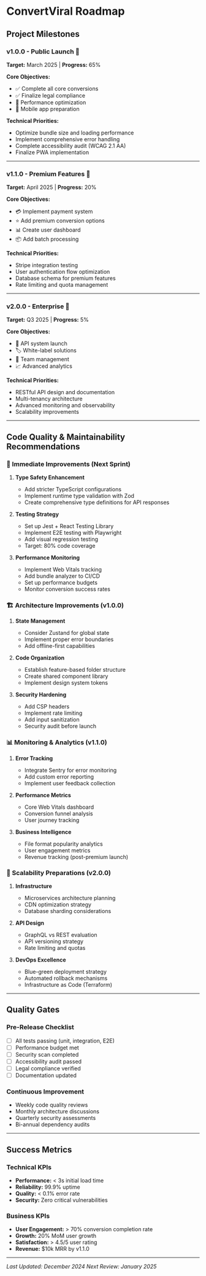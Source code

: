 # ConvertViral Roadmap

## Project Milestones

### v1.0.0 - Public Launch 🚀
**Target:** March 2025 | **Progress:** 65%

**Core Objectives:**
- ✅ Complete all core conversions
- ✅ Finalize legal compliance
- 🔄 Performance optimization
- 📱 Mobile app preparation

**Technical Priorities:**
- Optimize bundle size and loading performance
- Implement comprehensive error handling
- Complete accessibility audit (WCAG 2.1 AA)
- Finalize PWA implementation

---

### v1.1.0 - Premium Features 💎
**Target:** April 2025 | **Progress:** 20%

**Core Objectives:**
- 💳 Implement payment system
- ⭐ Add premium conversion options
- 📊 Create user dashboard
- 📦 Add batch processing

**Technical Priorities:**
- Stripe integration testing
- User authentication flow optimization
- Database schema for premium features
- Rate limiting and quota management

---

### v2.0.0 - Enterprise 🏢
**Target:** Q3 2025 | **Progress:** 5%

**Core Objectives:**
- 🔌 API system launch
- 🏷️ White-label solutions
- 👥 Team management
- 📈 Advanced analytics

**Technical Priorities:**
- RESTful API design and documentation
- Multi-tenancy architecture
- Advanced monitoring and observability
- Scalability improvements

---

## Code Quality & Maintainability Recommendations

### 🔧 Immediate Improvements (Next Sprint)

1. **Type Safety Enhancement**
   - Add stricter TypeScript configurations
   - Implement runtime type validation with Zod
   - Create comprehensive type definitions for API responses

2. **Testing Strategy**
   - Set up Jest + React Testing Library
   - Implement E2E testing with Playwright
   - Add visual regression testing
   - Target: 80% code coverage

3. **Performance Monitoring**
   - Implement Web Vitals tracking
   - Add bundle analyzer to CI/CD
   - Set up performance budgets
   - Monitor conversion success rates

### 🏗️ Architecture Improvements (v1.0.0)

1. **State Management**
   - Consider Zustand for global state
   - Implement proper error boundaries
   - Add offline-first capabilities

2. **Code Organization**
   - Establish feature-based folder structure
   - Create shared component library
   - Implement design system tokens

3. **Security Hardening**
   - Add CSP headers
   - Implement rate limiting
   - Add input sanitization
   - Security audit before launch

### 📊 Monitoring & Analytics (v1.1.0)

1. **Error Tracking**
   - Integrate Sentry for error monitoring
   - Add custom error reporting
   - Implement user feedback collection

2. **Performance Metrics**
   - Core Web Vitals dashboard
   - Conversion funnel analysis
   - User journey tracking

3. **Business Intelligence**
   - File format popularity analytics
   - User engagement metrics
   - Revenue tracking (post-premium launch)

### 🚀 Scalability Preparations (v2.0.0)

1. **Infrastructure**
   - Microservices architecture planning
   - CDN optimization strategy
   - Database sharding considerations

2. **API Design**
   - GraphQL vs REST evaluation
   - API versioning strategy
   - Rate limiting and quotas

3. **DevOps Excellence**
   - Blue-green deployment strategy
   - Automated rollback mechanisms
   - Infrastructure as Code (Terraform)

---

## Quality Gates

### Pre-Release Checklist
- [ ] All tests passing (unit, integration, E2E)
- [ ] Performance budget met
- [ ] Security scan completed
- [ ] Accessibility audit passed
- [ ] Legal compliance verified
- [ ] Documentation updated

### Continuous Improvement
- Weekly code quality reviews
- Monthly architecture discussions
- Quarterly security assessments
- Bi-annual dependency audits

---

## Success Metrics

### Technical KPIs
- **Performance:** < 3s initial load time
- **Reliability:** 99.9% uptime
- **Quality:** < 0.1% error rate
- **Security:** Zero critical vulnerabilities

### Business KPIs
- **User Engagement:** > 70% conversion completion rate
- **Growth:** 20% MoM user growth
- **Satisfaction:** > 4.5/5 user rating
- **Revenue:** $10k MRR by v1.1.0

---

*Last Updated: December 2024*
*Next Review: January 2025*